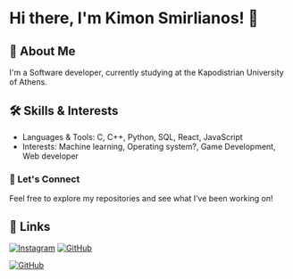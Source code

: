 # Hi there, I'm Kimon Smirlianos! 👋

## 🚀 About Me
I'm a Software developer, currently studying at the Kapodistrian University of Athens. 

## 🛠️ Skills & Interests
- Languages & Tools: C, C++, Python, SQL, React, JavaScript
- Interests: Machine learning, Operating system?, Game Development, Web developer

### 🤝 Let's Connect
Feel free to explore my repositories  and see what I’ve been working on!

## 🔗 Links
[![Instagram](https://img.shields.io/badge/Instagram-E4405F?style=for-the-badge&logo=instagram&logoColor=white)](https://www.instagram.com/kimon.smn/)
[![GitHub](https://img.shields.io/badge/LinkedIn-0077B5?style=for-the-badge&logo=linkedin&logoColor=white)](https://www.linkedin.com/in/kimon-smirlianos/
)

[![GitHub](https://img.shields.io/github/followers/KimonSMN?label=Follow&style=social)](https://github.com/KimonSMN)

